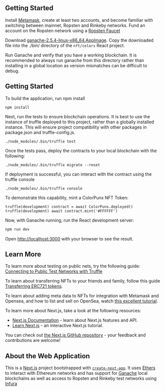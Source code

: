 
## Getting Started
Install [Metamask](http://metamask.io), create at least two accounts, and become familiar with switching between mainnet, Ropsten and Rinkeby networks. Fund an account on the Ropsten network using a [Ropsten Faucet](https://faucet.dimensions.network) 

Download [ganache-2.5.4-linux-x86_64.AppImage](https://www.trufflesuite.com/ganache). Copy the downloaded file into the ./bin/ directory of the `nft/colors` React project.

Run Ganache and verify that you have a working blockchain. It is recommended to always run ganache from this directory rather than installing in a global location as version mismatches can be difficult to debug.
 
## Getting Started
To build the application, run npm install

```npm install```

Next, run the tests to ensure blockchain operations. It is best to use the instance of truffle deployed to this project, rather than a globally installed instance. This will ensure project compatibility with other packages in package.json and truffle-config.js.

```./node_modules/.bin/truffle test```

Once the tests pass, deploy the contracts to your local blockchain with the following:

```./node_modules/.bin/truffle migrate --reset```

If deployment is successful, you can interact with the contract using the truffle console

```./node_modules/.bin/truffle console```

To demonstrate this capability, mint a ColorPunx NFT Token:

```
truffle(development) contract = await ColorPunx.deployed()
truffle(development) await contract.mint('#FFFFFF')
```

Now, with Ganache running, run the React development server:


```bash
npm run dev
```

Open [http://localhost:3000](http://localhost:3000) with your browser to see the result.

## Learn More
To learn more about testing on public nets, try the following guide: [Connecting to Public Test Networks with Truffle](https://forum.openzeppelin.com/t/connecting-to-public-test-networks-with-truffle/2960)

To learn about transferring NFTs to your friends and family, follow this guide [Transferring ERC721 tokens](https://forum.openzeppelin.com/t/transferring-erc721-tokens/4726). 

To learn about adding meta data to NFTs for integration with Metamask and Opensea, and how to list and sell on OpenSea, watch [this excellent tutorial](https://www.youtube.com/watch?v=p36tXHX1JD8).

To learn more about Next.js, take a look at the following resources:

- [Next.js Documentation](https://nextjs.org/docs) - learn about Next.js features and API.
- [Learn Next.js](https://nextjs.org/learn) - an interactive Next.js tutorial.

You can check out [the Next.js GitHub repository](https://github.com/vercel/next.js/) - your feedback and contributions are welcome!

## About the Web Application

This is a [Next.js](https://nextjs.org/) project bootstrapped with [`create-next-app`](https://github.com/vercel/next.js/tree/canary/packages/create-next-app). It uses [Ethers](https://docs.ethers.io/v5/) to interact with Ethereum networks and has support for [Ganache](https://www.trufflesuite.com/ganache) local blockchains as well as access to Ropsten and Rinkeby test networks using [Infura](infura.io)

